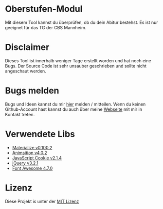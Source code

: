 # Oberstufen-Modul
Mit diesem Tool kannst du überprüfen, ob du dein Abitur bestehst. Es ist nur geeignet für das TG der CBS Mannheim.

# Disclaimer
Dieses Tool ist innerhalb weniger Tage erstellt worden und hat noch eine Bugs. Der Source Code ist sehr unsauber geschrieben und sollte nicht angeschaut werden.

# Bugs melden
Bugs und Ideen kannst du mir [hier](https://github.com/BitPhinix/Oberstufen-Modul/issues) melden / mitteilen. Wenn du keinen Github-Account hast kannst du auch über meine [Webseite](https://bitphinix.github.io/) mit mir in Kontakt treten.

# Verwendete Libs
* [Materialize v0.100.2](http://materializecss.com/)
* [Animsition v4.0.2](https://github.com/blivesta/animsition)
* [JavaScript Cookie v2.1.4](https://github.com/js-cookie/js-cookie)
* [jQuery v3.2.1](https://jquery.com/)
* [Font Awesome 4.7.0](http://fontawesome.io/)

# Lizenz
Diese Projekt is unter der [MIT Lizenz](LICENSE)
